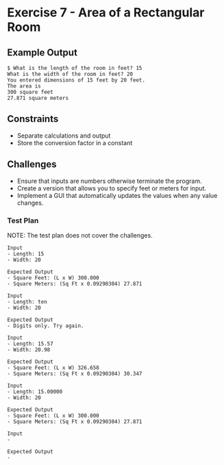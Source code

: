 # Exercise 7 - Area of a Rectangular Room

## Example Output

```
$ What is the length of the room in feet? 15
What is the width of the room in feet? 20
You entered dimensions of 15 feet by 20 feet.
The area is
300 square feet
27.871 square meters

```

## Constraints
- Separate calculations and output
- Store the conversion factor in a constant

## Challenges
* Ensure that inputs are numbers otherwise terminate the program.
* Create a version that allows you to specify feet or meters for input.
* Implement a GUI that automatically updates the values when any value changes. 

### Test Plan

NOTE: The test plan does not cover the challenges. 

```
Input
- Length: 15
- Width: 20

Expected Output
- Square Feet: (L x W) 300.000
- Square Meters: (Sq Ft x 0.09290304) 27.871 
```

```
Input
- Length: ten
- Width: 20

Expected Output
- Digits only. Try again. 
```

```
Input
- Length: 15.57
- Width: 20.98

Expected Output
- Square Feet: (L x W) 326.658
- Square Meters: (Sq Ft x 0.09290304) 30.347
```

```
Input
- Length: 15.00000
- Width: 20

Expected Output
- Square Feet: (L x W) 300.000
- Square Meters: (Sq Ft x 0.09290304) 27.871 
```

```
Input
-

Expected Output
-
```